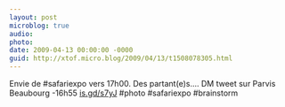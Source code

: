 ```yaml
---
layout: post
microblog: true
audio: 
photo: 
date: 2009-04-13 00:00:00 -0000
guid: http://xtof.micro.blog/2009/04/13/t1508078305.html
---
```

Envie de #safariexpo vers 17h00.  Des partant(e)s.... DM tweet sur Parvis Beaubourg -16h55  [is.gd/s7yJ](http://is.gd/s7yJ) #photo #safariexpo #brainstorm
